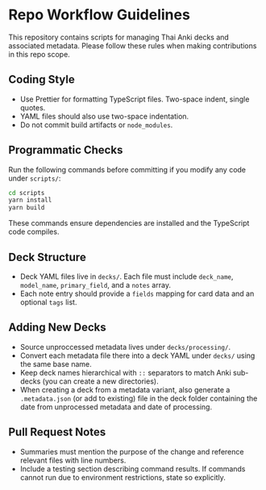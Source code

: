 # Repo Workflow Guidelines

This repository contains scripts for managing Thai Anki decks and associated metadata. Please follow these rules when making contributions in this repo scope.

## Coding Style
- Use Prettier for formatting TypeScript files. Two-space indent, single quotes.
- YAML files should also use two-space indentation.
- Do not commit build artifacts or `node_modules`.

## Programmatic Checks
Run the following commands before committing if you modify any code under `scripts/`:

```bash
cd scripts
yarn install
yarn build
```

These commands ensure dependencies are installed and the TypeScript code compiles.

## Deck Structure
- Deck YAML files live in `decks/`. Each file must include `deck_name`, `model_name`, `primary_field`, and a `notes` array.
- Each note entry should provide a `fields` mapping for card data and an optional `tags` list.

## Adding New Decks
- Source unproccessed metadata lives under `decks/processing/`.
- Convert each metadata file there into a deck YAML under `decks/` using the same base name.
- Keep deck names hierarchical with `::` separators to match Anki sub-decks (you can create a new directories).
- When creating a deck from a metadata variant, also generate a `.metadata.json` (or add to existing) file
  in the deck folder containing the date from unprocessed metadata and date of processing.

## Pull Request Notes
- Summaries must mention the purpose of the change and reference relevant files with line numbers.
- Include a testing section describing command results. If commands cannot run due to environment restrictions, state so explicitly.
